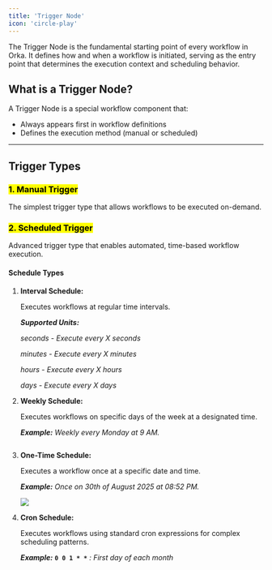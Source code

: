 ```yaml
---
title: 'Trigger Node'
icon: 'circle-play'
---
```


The Trigger Node is the fundamental starting point of every workflow in Orka. It defines how and when a workflow is initiated, serving as the entry point that determines the execution context and scheduling behavior.

## What is a Trigger Node?

A Trigger Node is a special workflow component that:

* Always appears first in workflow definitions
* Defines the execution method (manual or scheduled)

***

## Trigger Types

### <mark style="color:$primary;">1. Manual Trigger</mark>

The simplest trigger type that allows workflows to be executed on-demand.

### <mark style="color:$primary;">2. Scheduled Trigger</mark>

Advanced trigger type that enables automated, time-based workflow execution.

#### **Schedule Types**

1.  **Interval Schedule:** &#x20;

    Executes workflows at regular time intervals.

    _**Supported Units:**_

    _seconds - Execute every X seconds_

    _minutes - Execute every X minutes_

    _hours - Execute every X hours_

    _days - Execute every X days_



1.  **Weekly Schedule:**

    Executes workflows on specific days of the week at a designated time.

    _**Example:** Weekly every Monday at 9 AM._



    <div align="left"><figure><img src="https://3431340728-files.gitbook.io/~/files/v0/b/gitbook-x-prod.appspot.com/o/spaces%2FsU4OKsizzEpCVNSoTs7U%2Fuploads%2FXuf8hMLZOiot7KXTdfMT%2FScreenshot%202025-08-22%20at%208.50.40%E2%80%AFPM.png?alt=media&#x26;token=d59ee8bd-cfc7-4831-b0b5-551aba2ba325" alt=""><figcaption></figcaption></figure></div>



3.  **One-Time Schedule:**&#x20;

    Executes a workflow once at a specific date and time.

    _**Example:** Once on 30th of August 2025 at 08:52 PM._

    ![](https://3431340728-files.gitbook.io/~/files/v0/b/gitbook-x-prod.appspot.com/o/spaces%2FsU4OKsizzEpCVNSoTs7U%2Fuploads%2FUOMcHQAfGAYAF9WmtDdT%2FScreenshot%202025-08-22%20at%208.52.38%E2%80%AFPM.png?alt=media\&token=a2185931-a549-49f8-ae2c-c6355d7e66a1)



3.  **Cron Schedule:**&#x20;

    Executes workflows using standard cron expressions for complex scheduling patterns.

    _**Example:**_ **`0 0 1 * *`** _: First day of each month_
